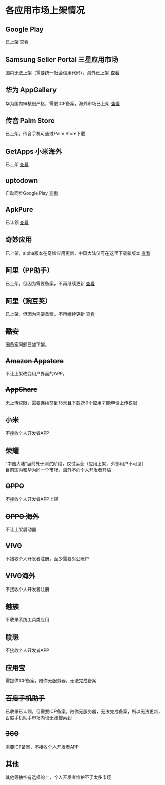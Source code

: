 # 各应用市场上架情况


## **Google Play**
  已上架 [查看](https://play.google.com/store/apps/details?id=com.zhao.withu)

## **Samsung Seller Portal 三星应用市场**
  国内无法上架（需要统一社会信用代码），海外已上架 [查看](https://galaxystore.samsung.com/detail/com.zhao.withu)

## **华为 AppGallery**
  华为国内审核很严格，需要ICP备案，海外市场已上架 [查看](https://appgallery.huawei.com/app/C100059091)

## **传音 Palm Store**
  已上架，传音手机可通过Palm Store下载

## **GetApps 小米海外**
  已上架 [查看](https://global.app.mi.com/details?lo=AF&la=en_US&id=com.zhao.withu)

## **uptodown**
  自动同步Google Play [查看](https://bene-not-just-a-launcher.uptodown.com/android)

## **ApkPure**
  已认领 [查看](https://apkpure.com/bene/com.zhao.withu)

## **奇妙应用**
  已上架，alpha版本在奇妙应用更新，中国大陆仅可在这里下载新版本 [查看](https://www.magicalapk.com/appview?id=1705215388480)

## 阿里（PP助手）
  已上架，但因为需要备案，不再继续更新 [查看](https://m.pp.cn/detail.html?ch_src=pp&appid=7135553)

## 阿里（豌豆荚）
  已上架，但因为需要备案，不再继续更新 [查看](https://www.wandoujia.com/apps/7135553)

## ~~酷安~~
  因备案问题已被下架。

## ~~Amazon Appstore~~
  不让上架改变用户界面的APP。
  
## ~~AppShare~~
  无上传权限，需要连续签到15天且下载250个应用才能申请上传权限
  
## ~~小米~~
  不接收个人开发者APP

## ~~荣耀~~ 
  “中国大陆”当前处于测试阶段，仅试运营（应用上架，外部用户不可见）  
  目前国内和华为同一个市场，海外不向个人开发者开放

## ~~OPPO~~
  不接收个人开发者APP上架
  
## ~~OPPO 海外~~
  不让上架启动器
  
## ~~VIVO~~
  不接收个人开发者注册，至少需要对公账户

## ~~VIVO海外~~
  不接收个人开发者注册

## ~~魅族~~
  不收录系统工具类应用
  
## ~~联想~~
  不接收个人开发者APP

## ~~应用宝~~
  需提供ICP备案，陪你无服务器，无法完成备案

## ~~百度手机助手~~
  已收录已认领，但需要ICP备案。陪你无服务器，无法完成备案，所以无法更新，百度手机助手市场内也无法搜索到

## ~~360~~
  需要ICP备案，不接收个人开发者APP

## 其他
  其他等抽空有选择的上，个人开发者维护不了太多市场
